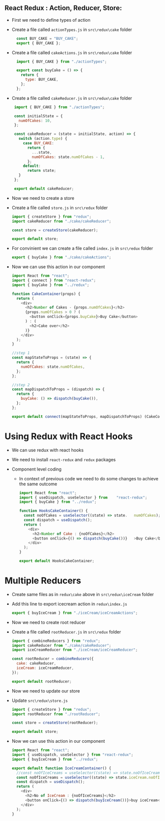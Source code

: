 ## React Redux : Action, Reducer, Store:

* First we need to define types of action
* Create a file called `actionTypes.js` in `src\redux\cake` folder
  ```javascript
    const BUY_CAKE = "BUY_CAKE";
    export { BUY_CAKE };
    ```

* Create a file called `cakeActions.js` in `src\redux\cake` folder
  ```javascript
    import { BUY_CAKE } from "./actionTypes";

    export const buyCake = () => {
      return {
        type: BUY_CAKE,
      };
    };
    ```
* Create a file called `cakeReducer.js` in `src\redux\cake` folder
   ```javascript
    import { BUY_CAKE } from "./actionTypes";

    const initialState = {
      numOfCakes: 10,
    };

    const cakeReducer = (state = initialState, action) => {
      switch (action.type) {
        case BUY_CAKE:
          return {
            ...state,
            numOfCakes: state.numOfCakes - 1,
          };
        default:
          return state;
      }
    };

    export default cakeReducer;
    ```
* Now we need to create a store
* Create a file called `store.js` in `src\redux` folder
    ```javascript
    import { createStore } from "redux";
    import cakeReducer from "./cake/cakeReducer";

    const store = createStore(cakeReducer);

    export default store;
    ```
* For convinient we can create a file called `index.js` in `src\redux` folder
    ```javascript
    export { buyCake } from "./cake/cakeActions";
    ```
* Now we can use this action in our component
    ```javascript
    import React from "react";
    import { connect } from "react-redux";
    import { buyCake } from "../redux";

    function CakeContainer(props) {
      return (
        <div>
          <h2>Number of Cakes - {props.numOfCakes}</h2>
          {props.numOfCakes > 0 ? (
            <button onClick={props.buyCake}>Buy Cake</button>
          ) : (
            <h2>Cake over</h2>
          )}
        </div>
      );
    }

    //step 1
    const mapStateToProps = (state) => {
      return {
        numOfCakes: state.numOfCakes,
      };
    };

    //step 2
    const mapDispatchToProps = (dispatch) => {
      return {
        buyCake: () => dispatch(buyCake()),
      };
    };

    export default connect(mapStateToProps, mapDispatchToProps) (CakeContainer);
    ```
# Using Redux with React Hooks

* We can use redux with react hooks
* We need to install `react-redux` and `redux` packages
* Component level coding

    * In context of previous code we need to do some changes to achieve the same outcome
        ```javascript
        import React from "react";
        import { useDispatch, useSelector } from    "react-redux";
        import { buyCake } from "../redux";

        function HooksCakeContainer() {
          const noOfCakes = useSelector((state) => state.   numOfCakes);
          const dispatch = useDispatch();
          return (
            <div>
              <h2>Number of Cake : {noOfCakes}</h2>
              <button onClick={() => dispatch(buyCake())}   >Buy Cake</button>
            </div>
          );
        }

        export default HooksCakeContainer;
        ```

# Multiple Reducers

* Create same files as in `redux\cake` above in `src\redux\iceCream` folder

* Add this line to export icecream action in `redux\index.js`
    ```javascript
    export { buyIceCream } from "./iceCream/iceCreamActions";
    ```
* Now we need to create root reducer
* Create a file called `rootReducer.js` in `src\redux` folder
    ```javascript
    import { combineReducers } from "redux";
    import cakeReducer from "./cake/cakeReducer";
    import iceCreamReducer from "./iceCream/iceCreamReducer";

    const rootReducer = combineReducers({
      cake: cakeReducer,
      iceCream: iceCreamReducer,
    });

    export default rootReducer;
    ```
* Now we need to update our store
* Update `src\redux\store.js`
    ```javascript
    import { createStore } from "redux";
    import rootReducer from "./rootReducer";

    const store = createStore(rootReducer);

    export default store;
    ```
* Now we can use this action in our component
  ```javascript
  import React from "react";
  import { useDispatch, useSelector } from "react-redux";
  import { buyIceCream } from "../redux";

  export default function IceCreamContainer() {
    //const noOfIceCreams = useSelector((state) => state.noOfIceCreams);
    const noOfIceCreams = useSelector((state) => state.iceCream.noOfIceCreams);
    const dispatch = useDispatch();
    return (
      <div>
        <h2>No of IceCream : {noOfIceCreams}</h2>
        <button onClick={() => dispatch(buyIceCream())}>buy iceCream</button>
      </div>
    );
  }
  ```
